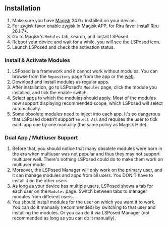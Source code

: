 ## Installation
1. Make sure you have [Magisk](https://topjohnwu.github.io/Magisk/install.html) 24.0+ installed on your device.
1. For zygisk favor enable zygisk in Magisk APP, for Riru favor install [Riru](https://github.com/RikkaApps/Riru#install) 26.1.7+.
1. Go to Magisk's `Modules` tab, search, and install LSPosed.
1. Reboot your device and wait for a while, you will see the LSPosed icon.
1. Launch LSPosed and check the activation status.

### Install & Activate Modules
1. LSPosed is a framework and it cannot work without modules. You can browse from the `Repository` page from the app or the [web](http://modules.lsposed.org/).
1. Download and install modules as regular apps.
1. After installation, go to LSPosed's `Modules` page, click the module you installed, and tick the enable switch.
1. Select apps to which the modules should apply. Most of the modules now support displaying recommended scope, which LSPosed will select automatically.
1. Some obsolete modules need to inject into each app. It's so dangerous that LSPosed doesn't support `Select All` and requires the user to tick each app one by one manually (the same policy as Magisk Hide).

### Dual App / Multiuser Support
1. Before that, you should notice that many obsolete modules were born in the era when multiuser was not popular and thus they may not support multiuser well. There's nothing LSPosed could do to make them work on multiuser mode.
1. Moreover, the LSPosed Manager will only work on the primary user, and it can manage modules and apps from all users. You DON'T have to install it on the other users.
1. As long as your device has multiple users, LSPosed shows a tab for each user on the `Modules` page. Switch between tabs to manager modules from different users.
1. You should install modules for the user on which you want it to work. You can do it manually (recommended) by switching to that user and installing the modules. Or you can do it via LSPosed Manager (not recommended as long as you can do it manually).

